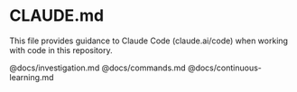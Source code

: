 # CLAUDE.md

This file provides guidance to Claude Code (claude.ai/code) when working with code in this repository.

@docs/investigation.md
@docs/commands.md
@docs/continuous-learning.md
